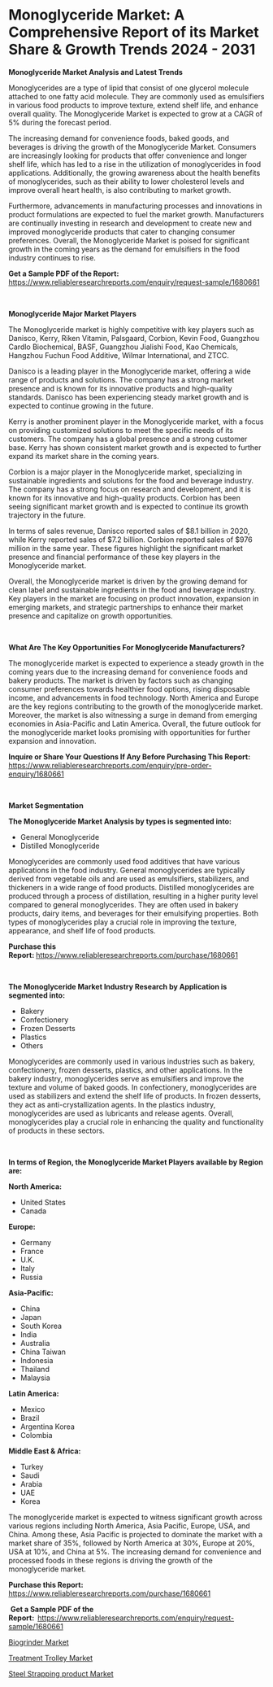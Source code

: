 <p><h1>Monoglyceride Market: A Comprehensive Report of its Market Share & Growth Trends 2024 - 2031</h1></p><p><strong>Monoglyceride Market Analysis and Latest Trends</strong></p>
<p><p>Monoglycerides are a type of lipid that consist of one glycerol molecule attached to one fatty acid molecule. They are commonly used as emulsifiers in various food products to improve texture, extend shelf life, and enhance overall quality. The Monoglyceride Market is expected to grow at a CAGR of 5% during the forecast period.</p><p>The increasing demand for convenience foods, baked goods, and beverages is driving the growth of the Monoglyceride Market. Consumers are increasingly looking for products that offer convenience and longer shelf life, which has led to a rise in the utilization of monoglycerides in food applications. Additionally, the growing awareness about the health benefits of monoglycerides, such as their ability to lower cholesterol levels and improve overall heart health, is also contributing to market growth.</p><p>Furthermore, advancements in manufacturing processes and innovations in product formulations are expected to fuel the market growth. Manufacturers are continually investing in research and development to create new and improved monoglyceride products that cater to changing consumer preferences. Overall, the Monoglyceride Market is poised for significant growth in the coming years as the demand for emulsifiers in the food industry continues to rise.</p></p>
<p><strong>Get a Sample PDF of the Report:&nbsp;</strong> <a href="https://www.reliableresearchreports.com/enquiry/request-sample/1680661">https://www.reliableresearchreports.com/enquiry/request-sample/1680661</a></p>
<p>&nbsp;</p>
<p><strong>Monoglyceride Major Market Players</strong></p>
<p><p>The Monoglyceride market is highly competitive with key players such as Danisco, Kerry, Riken Vitamin, Palsgaard, Corbion, Kevin Food, Guangzhou Cardlo Biochemical, BASF, Guangzhou Jialishi Food, Kao Chemicals, Hangzhou Fuchun Food Additive, Wilmar International, and ZTCC. </p><p>Danisco is a leading player in the Monoglyceride market, offering a wide range of products and solutions. The company has a strong market presence and is known for its innovative products and high-quality standards. Danisco has been experiencing steady market growth and is expected to continue growing in the future. </p><p>Kerry is another prominent player in the Monoglyceride market, with a focus on providing customized solutions to meet the specific needs of its customers. The company has a global presence and a strong customer base. Kerry has shown consistent market growth and is expected to further expand its market share in the coming years. </p><p>Corbion is a major player in the Monoglyceride market, specializing in sustainable ingredients and solutions for the food and beverage industry. The company has a strong focus on research and development, and it is known for its innovative and high-quality products. Corbion has been seeing significant market growth and is expected to continue its growth trajectory in the future. </p><p>In terms of sales revenue, Danisco reported sales of $8.1 billion in 2020, while Kerry reported sales of $7.2 billion. Corbion reported sales of $976 million in the same year. These figures highlight the significant market presence and financial performance of these key players in the Monoglyceride market. </p><p>Overall, the Monoglyceride market is driven by the growing demand for clean label and sustainable ingredients in the food and beverage industry. Key players in the market are focusing on product innovation, expansion in emerging markets, and strategic partnerships to enhance their market presence and capitalize on growth opportunities.</p></p>
<p>&nbsp;</p>
<p><strong>What Are The Key Opportunities For Monoglyceride Manufacturers?</strong></p>
<p><p>The monoglyceride market is expected to experience a steady growth in the coming years due to the increasing demand for convenience foods and bakery products. The market is driven by factors such as changing consumer preferences towards healthier food options, rising disposable income, and advancements in food technology. North America and Europe are the key regions contributing to the growth of the monoglyceride market. Moreover, the market is also witnessing a surge in demand from emerging economies in Asia-Pacific and Latin America. Overall, the future outlook for the monoglyceride market looks promising with opportunities for further expansion and innovation.</p></p>
<p><strong>Inquire or Share Your Questions If Any Before Purchasing This Report:</strong> <a href="https://www.reliableresearchreports.com/enquiry/pre-order-enquiry/1680661">https://www.reliableresearchreports.com/enquiry/pre-order-enquiry/1680661</a></p>
<p>&nbsp;</p>
<p><strong>Market Segmentation</strong></p>
<p><strong>The Monoglyceride Market Analysis by types is segmented into:</strong></p>
<p><ul><li>General Monoglyceride</li><li>Distilled Monoglyceride</li></ul></p>
<p><p>Monoglycerides are commonly used food additives that have various applications in the food industry. General monoglycerides are typically derived from vegetable oils and are used as emulsifiers, stabilizers, and thickeners in a wide range of food products. Distilled monoglycerides are produced through a process of distillation, resulting in a higher purity level compared to general monoglycerides. They are often used in bakery products, dairy items, and beverages for their emulsifying properties. Both types of monoglycerides play a crucial role in improving the texture, appearance, and shelf life of food products.</p></p>
<p><strong>Purchase this Report:&nbsp;</strong><a href="https://www.reliableresearchreports.com/purchase/1680661">https://www.reliableresearchreports.com/purchase/1680661</a></p>
<p>&nbsp;</p>
<p><strong>The Monoglyceride Market Industry Research by Application is segmented into:</strong></p>
<p><ul><li>Bakery</li><li>Confectionery</li><li>Frozen Desserts</li><li>Plastics</li><li>Others</li></ul></p>
<p><p>Monoglycerides are commonly used in various industries such as bakery, confectionery, frozen desserts, plastics, and other applications. In the bakery industry, monoglycerides serve as emulsifiers and improve the texture and volume of baked goods. In confectionery, monoglycerides are used as stabilizers and extend the shelf life of products. In frozen desserts, they act as anti-crystallization agents. In the plastics industry, monoglycerides are used as lubricants and release agents. Overall, monoglycerides play a crucial role in enhancing the quality and functionality of products in these sectors.</p></p>
<p>&nbsp;</p>
<p><strong>In terms of Region, the Monoglyceride Market Players available by Region are:</strong></p>
<p>
    <p> <strong> North America: </strong>
        <ul>
            <li>United States</li>
            <li>Canada</li>
        </ul>
        </p> 
    <p> <strong> Europe: </strong>
        <ul>
            <li>Germany</li>
            <li>France</li>
            <li>U.K.</li>
            <li>Italy</li>
            <li>Russia</li>
        </ul>
        </p> 
    <p> <strong> Asia-Pacific: </strong>
        <ul>
            <li>China</li>
            <li>Japan</li>
            <li>South Korea</li>
            <li>India</li>
            <li>Australia</li>
            <li>China Taiwan</li>
            <li>Indonesia</li>
            <li>Thailand</li>
            <li>Malaysia</li>
        </ul>
        </p> 
    <p> <strong> Latin America: </strong>
        <ul>
            <li>Mexico</li>
            <li>Brazil</li>
            <li>Argentina Korea</li>
            <li>Colombia</li>
        </ul>
        </p> 
    <p> <strong> Middle East & Africa: </strong>
        <ul>
            <li>Turkey</li>
            <li>Saudi</li>
            <li>Arabia</li>
            <li>UAE</li>
            <li>Korea</li>
        </ul>
    </p>
    </p>
<p><p>The monoglyceride market is expected to witness significant growth across various regions including North America, Asia Pacific, Europe, USA, and China. Among these, Asia Pacific is projected to dominate the market with a market share of 35%, followed by North America at 30%, Europe at 20%, USA at 10%, and China at 5%. The increasing demand for convenience and processed foods in these regions is driving the growth of the monoglyceride market.</p></p>
<p><strong>Purchase this Report: </strong><a href="https://www.reliableresearchreports.com/purchase/1680661">https://www.reliableresearchreports.com/purchase/1680661</a></p>
<p>&nbsp;<strong>Get a Sample PDF of the Report:&nbsp;&nbsp;</strong><a href="https://www.reliableresearchreports.com/enquiry/request-sample/1680661">https://www.reliableresearchreports.com/enquiry/request-sample/1680661</a></p>
<p><strong></strong></p>
<p><p><a href="https://view.publitas.com/reportprime-1/insights-into-biogrinder-market-size-analysing-market-share-trends-and-growth-from-2023-to-2030/">Biogrinder Market</a></p><p><a href="https://view.publitas.com/reportprime-1/treatment-trolley-market-analysis-and-market-size-global-industry-overview-market-segmentation-and-forecast-2023-to-2030/">Treatment Trolley Market</a></p><p><a href="https://view.publitas.com/reportprime-1/steel-strapping-product-market-research-report-provides-critical-insights-that-can-help-shape-business-development-and-investment-strategies/">Steel Strapping product Market</a></p></p>